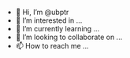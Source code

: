 - 👋 Hi, I’m @ubptr
- 👀 I’m interested in ...
- 🌱 I’m currently learning ...
- 💞️ I’m looking to collaborate on ...
- 📫 How to reach me ...

<!---
ubptr/ubptr is a ✨ special ✨ repository because its `README.md` (this file) appears on your GitHub profile.
You can click the Preview link to take a look at your changes.
--->
